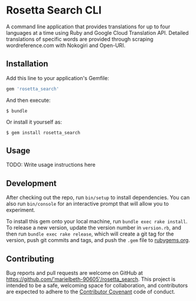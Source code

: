 # Rosetta Search CLI

A command line application that provides translations for up to four languages at a time using Ruby and Google Cloud Translation API. Detailed translations of specific words are provided through scraping wordreference.com with Nokogiri and Open-URI.

## Installation

Add this line to your application's Gemfile:

```ruby
gem 'rosetta_search'
```

And then execute:

    $ bundle

Or install it yourself as:

    $ gem install rosetta_search

## Usage

TODO: Write usage instructions here

## Development

After checking out the repo, run `bin/setup` to install dependencies. You can also run `bin/console` for an interactive prompt that will allow you to experiment.

To install this gem onto your local machine, run `bundle exec rake install`. To release a new version, update the version number in `version.rb`, and then run `bundle exec rake release`, which will create a git tag for the version, push git commits and tags, and push the `.gem` file to [rubygems.org](https://rubygems.org).

## Contributing

Bug reports and pull requests are welcome on GitHub at https://github.com/'marielbeth-90605'/rosetta_search. This project is intended to be a safe, welcoming space for collaboration, and contributors are expected to adhere to the [Contributor Covenant](http://contributor-covenant.org) code of conduct.
